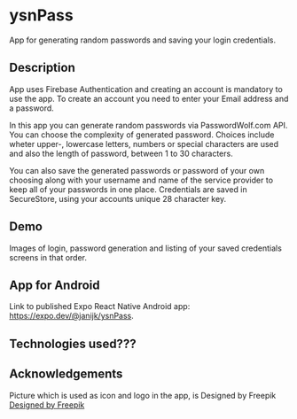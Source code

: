 
# ysnPass
App for generating random passwords and saving your login credentials.

## Description
App uses Firebase Authentication and creating an account is mandatory to use the app. To create an account
you need to enter your Email address and a password.

In this app you can generate random passwords via PasswordWolf.com API. You can choose the complexity
of generated password. Choices include wheter upper-, lowercase letters, numbers or special characters
are used and also the length of password, between 1 to 30 characters.

You can also save the generated passwords or password of your own choosing along with your username and
name of the service provider to keep all of your passwords in one place. Credentials are saved in SecureStore, using your accounts unique 28 character key.

## Demo
Images of login, password generation and listing of your saved credentials screens in that order.

## App for Android
Link to published Expo React Native Android app: https://expo.dev/@janijk/ysnPass.

## Technologies used???

## Acknowledgements
Picture which is used as icon and logo in the app, is Designed by Freepik
<a href="http://www.freepik.com">Designed by Freepik</a>